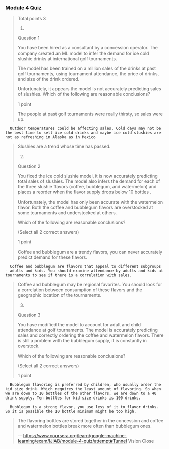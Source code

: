 ### Module 4 Quiz
> 
> Total points 3
> 
> 1.
> 
> Question 1
> 
> You have been hired as a consultant by a concession operator. The company created an ML model to infer the demand for ice cold slushie drinks at international golf tournaments.
> 
> The model has been trained on a million sales of the drinks at past golf tournaments, using tournament attendance, the price of drinks, and size of the drink ordered.
> 
> Unfortunately, it appears the model is not accurately predicting sales of slushies. Which of the following are reasonable conclusions?
> 
> 1 point
> 
>  The people at past golf tournaments were really thirsty, so sales were up. 
> 

      Outdoor temperatures could be affecting sales. Cold days may not be the best time to sell ice cold drinks and maybe ice cold slushies are not as refreshing in Alaska as in Mexico 
> 
>  Slushies are a trend whose time has passed. 
> 
> 2.
> 
> Question 2
> 
> You fixed the ice cold slushie model, it is now accurately predicting total sales of slushies. The model also infers the demand for each of the three slushie flavors (coffee, bubblegum, and watermelon) and places a reorder when the flavor supply drops below 10 bottles .
> 
> Unfortunately, the model has only been accurate with the watermelon flavor. Both the coffee and bubblegum flavors are overstocked at some tournaments and understocked at others.
> 
> Which of the following are reasonable conclusions?
> 
> (Select all 2 correct answers)
> 
> 1 point
> 
>  Coffee and bubblegum are a trendy flavors, you can never accurately predict demand for these flavors. 
> 

      Coffee and bubblegum are flavors that appeal to different subgroups - adults and kids. You should examine attendance by adults and kids at tournaments to see if there is a correlation with sales. 
> 
>   Coffee and bubblegum may be regional favorites. You should look for a correlation between consumption of these flavors and the geographic location of the tournaments. 
> 
> 3.
> 
> Question 3
> 
> You have modified the model to account for adult and child attendance at golf tournaments. The model is accurately predicting sales and correctly ordering the coffee and watermelon flavors. There is still a problem with the bubblegum supply, it is constantly in overstock.
> 
> Which of the following are reasonable conclusions?
> 
> (Select all 2 correct answers)
> 
> 1 point
> 

      Bubblegum flavoring is preferred by children, who usually order the kid size drink. Which requires the least amount of flavoring. So when we are down to 10 bottles of the other flavors, we are down to a 40 drink supply. Ten bottles for kid size drinks is 100 drinks. 
> 

      Bubblegum is a strong flavor, you use less of it to flavor drinks. So it is possible the 10 bottle minimum might be too high. 
> 
>  The flavoring bottles are stored together in the concession and coffee and watermelon bottles break more often than bubblegum ones.
>
> -- https://www.coursera.org/learn/google-machine-learning/exam/lJiAB/module-4-quiz/attempt#Tunnel Vision Close

